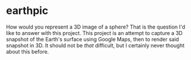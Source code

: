# earthpic

How would you represent a 3D image of a sphere? That is the question I'd like to answer with this project. This project is an attempt to capture a 3D snapshot of the Earth's surface using Google Maps, then to render said snapshot in 3D. It should not be *that* difficult, but I certainly never thought about this before.
